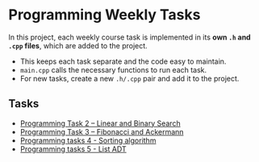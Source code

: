 # Programming Weekly Tasks

In this project, each weekly course task is implemented in its **own `.h` and `.cpp` files**, which are added to the project.  

- This keeps each task separate and the code easy to maintain.  
- `main.cpp` calls the necessary functions to run each task.  
- For new tasks, create a new `.h/.cpp` pair and add it to the project.

## Tasks

- [Programming Task 2 – Linear and Binary Search](Assignments/LinearAndBinarySearch.cpp)
- [Programming Task 3 – Fibonacci and Ackermann](Assignments/FibonacciAndAckermann.cpp)
- [Programming tasks 4 - Sorting algorithm](Assignments/SimpleSort.cpp)
- [Programming tasks 5 - List ADT](Assignments/LinkedList.cpp)
